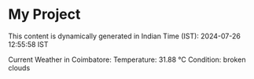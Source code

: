 # My Project

This content is dynamically generated in Indian Time (IST): 2024-07-26 12:55:58 IST


Current Weather in Coimbatore:
Temperature: 31.88 °C
Condition: broken clouds
